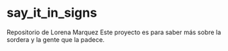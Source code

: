 # say_it_in_signs
Repositorio de Lorena Marquez
Este proyecto es para saber más sobre la sordera y la gente que la padece.
